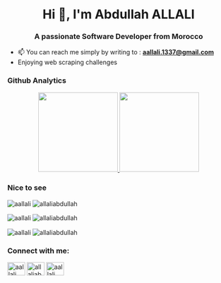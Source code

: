 <h1 align="center">Hi 👋, I'm Abdullah ALLALI</h1>
<h3 align="center">A passionate Software Developer from Morocco</h3>

- 📫 You can reach me simply by writing to : **aallali.1337@gmail.com**
- Enjoying web scraping challenges

 <h3 align="left">Github Analytics</h3>
<p align="center">
<a href="https://github.com/AVS1508">
  <img height="180em" src="https://github-readme-stats.vercel.app/api?username=aallali&show_icons=true&theme=vue-dark"/>
  <img height="180em" src="https://github-readme-stats-eight-theta.vercel.app/api/top-langs/?username=aallali&layout=compact&langs_count=8&theme=vue-dark"/>
</a>
</p>
 <h3 align="left">Nice to see</h3>
 
<p align="left">
 <a  target="blank"><img align="center" src="https://github-readme-stats.vercel.app/api/pin/?username=aallali&repo=42-FT_Linear_Regression" alt="aallali"/>
 </a>
 <a h target="blank"><img align="center" src="https://github-readme-stats.vercel.app/api/pin/?username=aallali&repo=442-N-Puzzle" alt="allaliabdullah"/>
 </a>
</p>
  
  
<p align="left">
 <a target="blank"><img align="center" src="https://github-readme-stats.vercel.app/api/pin/?username=aallali&repo=42-HyperTube" alt="aallali"/>
 </a>
 <a  target="blank"><img align="center" src="https://github-readme-stats.vercel.app/api/pin/?username=aallali&repo=42-Matcha" alt="allaliabdullah"/>
 </a>
</p>
  
  
<p align="left">
 <a target="blank"><img align="center" src="https://github-readme-stats.vercel.app/api/pin/?username=aallali&repo=42-Fillit" alt="aallali"/>
 </a>
 <a  target="blank"><img align="center" src="https://github-readme-stats.vercel.app/api/pin/?username=aallali&repo=42-Fractol" alt="allaliabdullah"/>
 </a>
</p>
  
<h3 align="left">Connect with me:</h3>
<p align="left">
<a href="https://dev.to/aallali" target="blank"><img align="center" src="https://cdn.jsdelivr.net/npm/simple-icons@3.0.1/icons/dev-dot-to.svg" alt="aallali" height="30" width="40" /></a>
<a href="https://twitter.com/allaliabdullah" target="blank"><img align="center" src="https://cdn.jsdelivr.net/npm/simple-icons@3.0.1/icons/twitter.svg" alt="allaliabdullah" height="30" width="40" /></a>
<a href="https://linkedin.com/in/aallali" target="blank"><img align="center" src="https://cdn.jsdelivr.net/npm/simple-icons@3.0.1/icons/linkedin.svg" alt="aallali" height="30" width="40" /></a>
</p>
